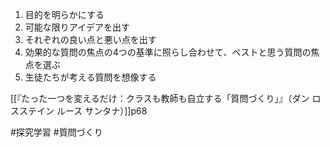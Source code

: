 1.  目的を明らかにする
2.  可能な限りアイデアを出す
3.  それぞれの良い点と悪い点を出す
4.  効果的な質問の焦点の4つの基準に照らし合わせて、ベストと思う質問の焦点を選ぶ
5.  生徒たちが考える質問を想像する

[[『たった一つを変えるだけ：クラスも教師も自立する「質問づくり」』（ダン ロスステイン ルース サンタナ）]]p68

#探究学習 #質問づくり 